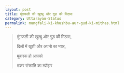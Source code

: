 ```yaml
---
layout: post
title: मुंगफली की खुश्बु और गुड़ की मिठास
category: Uttarayan-Status
permalink: mungfali-ki-khushbu-aur-gud-ki-mithas.html
---
```

> मुंगफली की खुश्बु और गुड़ की मिठास,
> 
> दिलों में खुशी और अपनो का प्यार,
> 
> मुबारक हो आपको
> 
> मकर संक्रांति का त्योंहार